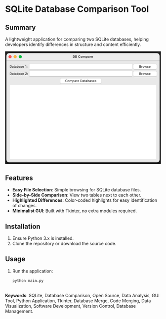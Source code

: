 # SQLite Database Comparison Tool


## Summary

A lightweight application for comparing two SQLite databases, helping developers identify differences in structure and content efficiently.


<div align="center">
  <img src="img/gui_screenshot.png" alt="GUI Screenshot">
</div>


## Features

- **Easy File Selection**: Simple browsing for SQLite database files.
- **Side-by-Side Comparison**: View two tables next to each other.
- **Highlighted Differences**: Color-coded highlights for easy identification of changes.
- **Minimalist GUI**: Built with Tkinter, no extra modules required.

## Installation

1. Ensure Python 3.x is installed.
2. Clone the repository or download the source code.

## Usage

1. Run the application:
   ```bash
   python main.py



**Keywords**: SQLite, Database Comparison, Open Source, Data Analysis, GUI Tool, Python Application, Tkinter, Database Merge, Code Merging, Data Visualization, Software Development, Version Control, Database Management.
